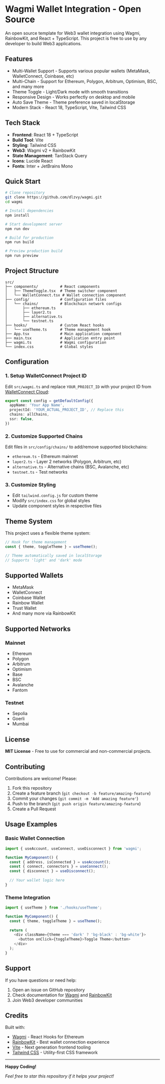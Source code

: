 # Wagmi Wallet Integration - Open Source

An open source template for Web3 wallet integration using Wagmi, RainbowKit, and React + TypeScript. This project is free to use by any developer to build Web3 applications.

## Features

- Multi-Wallet Support - Supports various popular wallets (MetaMask, WalletConnect, Coinbase, etc)
- Multi-Chain - Support for Ethereum, Polygon, Arbitrum, Optimism, BSC, and many more
- Theme Toggle - Light/Dark mode with smooth transitions
- Responsive Design - Works perfectly on desktop and mobile
- Auto Save Theme - Theme preference saved in localStorage
- Modern Stack - React 18, TypeScript, Vite, Tailwind CSS

## Tech Stack

- **Frontend**: React 18 + TypeScript
- **Build Tool**: Vite
- **Styling**: Tailwind CSS
- **Web3**: Wagmi v2 + RainbowKit
- **State Management**: TanStack Query
- **Icons**: Lucide React
- **Fonts**: Inter + JetBrains Mono

## Quick Start

```bash
# Clone repository
git clone https://github.com/dlzvy/wagmi.git
cd wagmi

# Install dependencies
npm install

# Start development server
npm run dev

# Build for production
npm run build

# Preview production build
npm run preview
```

## Project Structure

```
src/
├── components/          # React components
│   ├── ThemeToggle.tsx  # Theme switcher component
│   └── WalletConnect.tsx # Wallet connection component
├── config/              # Configuration files
│   └── chains/          # Blockchain network configs
│       ├── ethereum.ts
│       ├── layer2.ts
│       ├── alternative.ts
│       └── testnet.ts
├── hooks/               # Custom React hooks
│   └── useTheme.ts      # Theme management hook
├── App.tsx              # Main application component
├── main.tsx             # Application entry point
├── wagmi.ts             # Wagmi configuration
└── index.css            # Global styles
```

## Configuration

### 1. Setup WalletConnect Project ID

Edit `src/wagmi.ts` and replace `YOUR_PROJECT_ID` with your project ID from [WalletConnect Cloud](https://cloud.walletconnect.com):

```typescript
export const config = getDefaultConfig({
  appName: 'Your App Name',
  projectId: 'YOUR_ACTUAL_PROJECT_ID', // Replace this
  chains: allChains,
  ssr: false,
})
```

### 2. Customize Supported Chains

Edit files in `src/config/chains/` to add/remove supported blockchains:

- `ethereum.ts` - Ethereum mainnet
- `layer2.ts` - Layer 2 networks (Polygon, Arbitrum, etc)
- `alternative.ts` - Alternative chains (BSC, Avalanche, etc)  
- `testnet.ts` - Test networks

### 3. Customize Styling

- Edit `tailwind.config.js` for custom theme
- Modify `src/index.css` for global styles
- Update component styles in respective files

## Theme System

This project uses a flexible theme system:

```typescript
// Hook for theme management
const { theme, toggleTheme } = useTheme();

// Theme automatically saved in localStorage
// Supports 'light' and 'dark' mode
```

## Supported Wallets

- MetaMask
- WalletConnect
- Coinbase Wallet
- Rainbow Wallet
- Trust Wallet
- And many more via RainbowKit

## Supported Networks

### Mainnet
- Ethereum
- Polygon
- Arbitrum
- Optimism
- Base
- BSC
- Avalanche
- Fantom

### Testnet
- Sepolia
- Goerli
- Mumbai

## License

**MIT License** - Free to use for commercial and non-commercial projects.

## Contributing

Contributions are welcome! Please:

1. Fork this repository
2. Create a feature branch (`git checkout -b feature/amazing-feature`)
3. Commit your changes (`git commit -m 'Add amazing feature'`)
4. Push to the branch (`git push origin feature/amazing-feature`)
5. Create a Pull Request

## Usage Examples

### Basic Wallet Connection
```typescript
import { useAccount, useConnect, useDisconnect } from 'wagmi';

function MyComponent() {
  const { address, isConnected } = useAccount();
  const { connect, connectors } = useConnect();
  const { disconnect } = useDisconnect();
  
  // Your wallet logic here
}
```

### Theme Integration
```typescript
import { useTheme } from './hooks/useTheme';

function MyComponent() {
  const { theme, toggleTheme } = useTheme();
  
  return (
    <div className={theme === 'dark' ? 'bg-black' : 'bg-white'}>
      <button onClick={toggleTheme}>Toggle Theme</button>
    </div>
  );
}
```

## Support

If you have questions or need help:

1. Open an issue on GitHub repository
2. Check documentation for [Wagmi](https://wagmi.sh) and [RainbowKit](https://rainbowkit.com)
3. Join Web3 developer communities

## Credits

Built with:
- [Wagmi](https://wagmi.sh) - React Hooks for Ethereum
- [RainbowKit](https://rainbowkit.com) - Best wallet connection experience
- [Vite](https://vitejs.dev) - Next generation frontend tooling
- [Tailwind CSS](https://tailwindcss.com) - Utility-first CSS framework

---

**Happy Coding!**

*Feel free to star this repository if it helps your project!*
